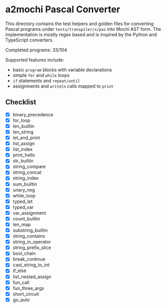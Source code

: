 # a2mochi Pascal Converter

This directory contains the test helpers and golden files for converting
Pascal programs under `tests/transpiler/x/pas` into Mochi AST form.  The
implementation is mostly regex based and is inspired by the Python and
TypeScript converters.

Completed programs: 33/104

Supported features include:
- basic `program` blocks with variable declarations
- simple `for` and `while` loops
- `if` statements and `repeat/until`
- assignments and `writeln` calls mapped to `print`

## Checklist
- [x] binary_precedence
- [x] for_loop
- [x] len_builtin
- [x] len_string
- [x] let_and_print
- [x] list_assign
- [x] list_index
- [x] print_hello
- [x] str_builtin
- [x] string_compare
- [x] string_concat
- [x] string_index
- [x] sum_builtin
- [x] unary_neg
- [x] while_loop
- [x] typed_let
- [x] typed_var
- [x] var_assignment
- [x] count_builtin
- [x] len_map
- [x] substring_builtin
- [x] string_contains
- [x] string_in_operator
- [x] string_prefix_slice
- [x] bool_chain
- [x] break_continue
- [x] cast_string_to_int
- [x] if_else
- [x] list_nested_assign
- [x] fun_call
- [x] fun_three_args
- [x] short_circuit
- [x] go_auto
